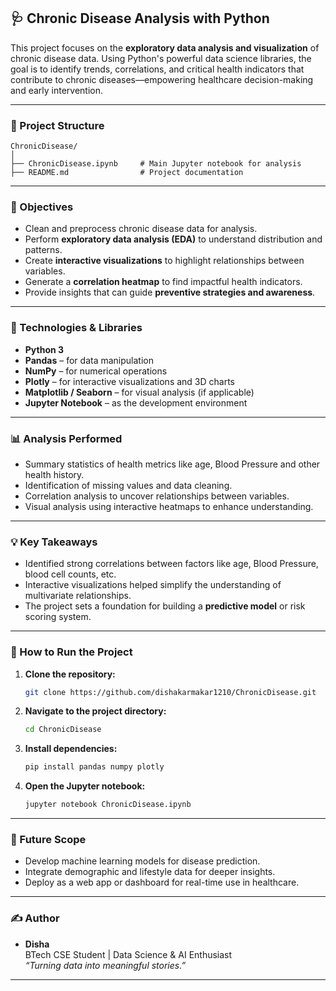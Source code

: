 ## 🩺 Chronic Disease Analysis with Python

This project focuses on the **exploratory data analysis and visualization** of chronic disease data. Using Python's powerful data science libraries, the goal is to identify trends, correlations, and critical health indicators that contribute to chronic diseases—empowering healthcare decision-making and early intervention.

---

### 📁 Project Structure

```
ChronicDisease/
│
├── ChronicDisease.ipynb     # Main Jupyter notebook for analysis
├── README.md                # Project documentation

```

---

### 🎯 Objectives

- Clean and preprocess chronic disease data for analysis.
- Perform **exploratory data analysis (EDA)** to understand distribution and patterns.
- Create **interactive visualizations** to highlight relationships between variables.
- Generate a **correlation heatmap** to find impactful health indicators.
- Provide insights that can guide **preventive strategies and awareness**.

---

### 🧰 Technologies & Libraries

- **Python 3**
- **Pandas** – for data manipulation
- **NumPy** – for numerical operations
- **Plotly** – for interactive visualizations and 3D charts
- **Matplotlib / Seaborn** – for visual analysis (if applicable)
- **Jupyter Notebook** – as the development environment

---

### 📊 Analysis Performed

- Summary statistics of health metrics like age, Blood Pressure and other health history.
- Identification of missing values and data cleaning.
- Correlation analysis to uncover relationships between variables.
- Visual analysis using interactive heatmaps to enhance understanding.

---

### 💡 Key Takeaways

- Identified strong correlations between factors like age, Blood Pressure, blood cell counts, etc. 
- Interactive visualizations helped simplify the understanding of multivariate relationships.
- The project sets a foundation for building a **predictive model** or risk scoring system.

---

### 🚀 How to Run the Project

1. **Clone the repository:**
   ```bash
   git clone https://github.com/dishakarmakar1210/ChronicDisease.git
   ```

2. **Navigate to the project directory:**
   ```bash
   cd ChronicDisease
   ```

3. **Install dependencies:**
   ```bash
   pip install pandas numpy plotly
   ```

4. **Open the Jupyter notebook:**
   ```bash
   jupyter notebook ChronicDisease.ipynb
   ```

---

### 📌 Future Scope

- Develop machine learning models for disease prediction.
- Integrate demographic and lifestyle data for deeper insights.
- Deploy as a web app or dashboard for real-time use in healthcare.

---

### ✍️ Author

- **Disha**  
  BTech CSE Student | Data Science & AI Enthusiast  
  _“Turning data into meaningful stories.”_

---
